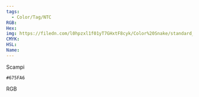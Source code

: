 ```yaml
---
tags:
  - Color/Tag/NTC
RGB:
Hex:
img: https://filedn.com/l0hpzxl1f01yT7GHxtF8cyk/Color%20Snake/standard_csv_to_svg/675FA6.svg
CMYK:
HSL:
Name:
---
```

Scampi
```palette
#675FA6
```
RGB
